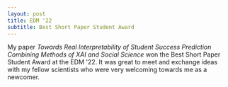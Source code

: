 ```yaml
---
layout: post
title: EDM '22
subtitle: Best Short Paper Student Award
---
```


My paper *Towards Real Interpretability of Student Success Prediction Combining Methods of XAI and Social Science* won the Best Short Paper Student Award at the EDM '22. It was great to meet and exchange ideas with my fellow scientists who were very welcoming towards me as a newcomer.
